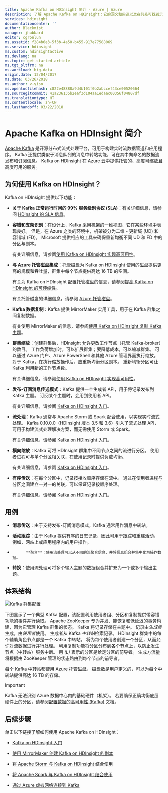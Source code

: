 ```yaml
---
title: Apache Kafka on HDInsight 简介 - Azure | Azure
description: 了解 Apache Kafka on HDInsight：它的涵义和用途以及在何处可找到示例和入门信息。
services: hdinsight
documentationcenter: ''
author: Blackmist
manager: jhubbard
editor: cgronlun
ms.assetid: f284b6e3-5f3b-4a50-b455-917e77588069
ms.service: hdinsight
ms.custom: hdinsightactive
ms.devlang: na
ms.topic: get-started-article
ms.tgt_pltfrm: na
ms.workload: big-data
origin.date: 12/04/2017
ms.date: 03/26/2018
ms.author: v-yiso
ms.openlocfilehash: c822e48888a9d4b101f0b2abccef43ce00520664
ms.sourcegitcommit: 41a236135b2eaf3d104aa1edaac00356f04807df
ms.translationtype: HT
ms.contentlocale: zh-CN
ms.lasthandoff: 03/22/2018
---
```

# <a name="introducing-apache-kafka-on-hdinsight"></a>Apache Kafka on HDInsight 简介

[Apache Kafka](https://kafka.apache.org) 是开源分布式流式处理平台，可用于构建实时流数据管道和应用程序。 Kafka 还提供类似于消息队列的消息中转站功能，可在其中向命名的数据流发布和订阅信息。 Kafka on HDInsight 在 Azure 云中提供托管的、高度可缩放且高度可用的服务。

## <a name="why-use-kafka-on-hdinsight"></a>为何使用 Kafka on HDInsight？

Kafka on HDInsight 提供以下功能：

* __关于 Kafka 正常运行时间的 99% 服务级别协议 (SLA)__：有关详细信息，请参阅 [HDInsight 的 SLA 信息](https://www.azure.cn/support/sla/hdinsight/)。

* __容错和支架识别__：在设计上，Kafka 采用机架的一维视图，它在某些环境中表现良好。 但是，在 Azure 之类的环境中，机架被分为二维 - 更新域 (UD) 和容错域 (FD)。 Microsoft 提供相应的工具来确保重新均衡不同 UD 和 FD 中的分区与副本。 

    有关详细信息，请参阅[使用 Kafka on HDInsight 实现高可用性](apache-kafka-high-availability.md)。

* **与 Azure 托管磁盘集成**：托管磁盘为 Kafka on HDInsight 使用的磁盘提供更高的规模和吞吐量，群集中每个节点提供高达 16 TB 的空间。

    有关为 Kafka on HDInsight 配置托管磁盘的信息，请参阅[提高 Kafka on HDInsight 的可伸缩性](apache-kafka-scalability.md)。

    有关托管磁盘的详细信息，请参阅 [Azure 托管磁盘](../../virtual-machines/windows/managed-disks-overview.md)。

* **Kafka 数据复制**：Kafka 提供 MirrorMaker 实用工具，用于在 Kafka 群集之间复制数据。

    有关使用 MirrorMaker 的信息，请参阅[使用 Kafka on HDInsight 复制 Kafka 主题](apache-kafka-mirroring.md)。

* **群集缩放**：创建群集后，HDInsight 允许更改工作节点（托管 Kafka-broker）的数目。 工作负荷增加时，可以扩展群集；要降低成本，可以缩减群集。 可以通过 Azure 门户、Azure PowerShell 和其他 Azure 管理界面执行缩放。 对于 Kafka，在执行缩放操作后，应重新均衡分区副本。 重新均衡分区可让 Kafka 利用新的工作节点数。

    有关详细信息，请参阅[使用 Kafka on HDInsight 实现高可用性](apache-kafka-high-availability.md)。

* **发布-订阅消息传送模式**：Kafka 提供一个生成者 API，用于将记录发布到 Kafka 主题。 订阅某个主题时，会用到使用者 API。

    有关详细信息，请参阅 [Kafka on HDInsight 入门](apache-kafka-get-started.md)。

* **流处理**：Kafka 通常与 Apache Storm 或 Spark 配合使用，以实现实时流式处理。 Kafka 0.10.0.0（HDInsight 版本 3.5 和 3.6）引入了流式处理 API，可用于构建流式处理解决方案，而无需使用 Storm 或 Spark。

    有关详细信息，请参阅 [Kafka on HDInsight 入门](apache-kafka-get-started.md)。

* **横向缩放**：Kafka 可将 HDInsight 群集中不同节点之间的流进行分区。 使用者进程可与单个分区相关联，在使用记录时提供负载均衡。

    有关详细信息，请参阅 [Kafka on HDInsight 入门](apache-kafka-get-started.md)。

* **有序传送**：在每个分区中，记录按接收顺序存储在流中。 通过在使用者进程与分区之间建立一对一的关联，可以保证记录按顺序处理。

    有关详细信息，请参阅 [Kafka on HDInsight 入门](apache-kafka-get-started.md)。

## <a name="use-cases"></a>用例

* **消息传送**：由于支持发布-订阅消息模式，Kafka 通常用作消息中转站。

* **活动跟踪**：由于 Kafka 提供有序的日志记录，因此可用于跟踪和重建活动， 例如，网站上或应用程序内的用户操作。

* 
            **聚合**：使用流处理可以从不同的流聚合信息，并将信息组合并集中化为操作数据。

* **转换**：使用流处理可将多个输入主题的数据组合并扩充为一个或多个输出主题。

## <a name="architecture"></a>体系结构

![Kafka 群集配置](./media/apache-kafka-introduction/kafka-cluster.png)

下图显示了一个典型 Kafka 配置，该配置利用使用者组、分区和复制提供带容错功能的事件并行读取。 Apache ZooKeeper 专为并发、能恢复和低延迟的事务构建，因为它管理 Kafka 群集的状态。 Kafka 将记录存储在主题中。 记录由*生成者*生成，由*使用者*使用。 生成者从 Kafka *中转站*检索记录。 HDInsight 群集中的每个辅助角色节点都是一个 Kafka 中转站。 将为每个使用者创建一个分区，从而允许对流数据进行并行处理。 利用复制功能将分区分布到各个节点上，以防止发生节点（中转站）服务中断。 用 *(L)* 表示的分区是给定分区的前导者。 生成方流量将根据由 ZooKeeper 管理的状态路由到每个节点的前导者。

每个 Kafka 中转站都使用 Azure 托管磁盘。 磁盘数是用户定义的，可以为每个中转站提供高达 16 TB 的存储。

> [!IMPORTANT]
> Kafka 无法识别 Azure 数据中心内的基础硬件（机架）。 若要确保正确均衡底层硬件上的分区，请参阅[配置数据的高可用性 (Kafka)](apache-kafka-high-availability.md) 文档。

## <a name="next-steps"></a>后续步骤

单击以下链接了解如何使用 Apache Kafka on HDInsight：

* [Kafka on HDInsight 入门](apache-kafka-get-started.md)

* [使用 MirrorMaker 创建 Kafka on HDInsight 的副本](apache-kafka-mirroring.md)

* [将 Apache Storm 与 Kafka on HDInsight 结合使用](../hdinsight-apache-storm-with-kafka.md)

* [将 Apache Spark 与 Kafka on HDInsight 结合使用](../hdinsight-apache-spark-with-kafka.md)

* [通过 Azure 虚拟网络连接到 Kafka](apache-kafka-connect-vpn-gateway.md)